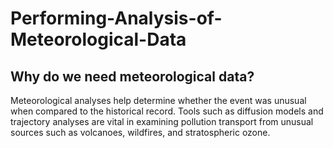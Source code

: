 # Performing-Analysis-of-Meteorological-Data

## Why do we need meteorological data?
Meteorological analyses help determine whether the event was unusual when compared to the historical record. Tools such as diffusion models and trajectory analyses are vital in examining pollution transport from unusual sources such as volcanoes, wildfires, and stratospheric ozone.
